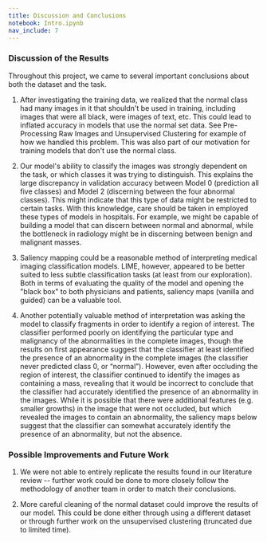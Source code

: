 ```yaml
---
title: Discussion and Conclusions
notebook: Intro.ipynb
nav_include: 7
---
```


### Discussion of the Results

Throughout this project, we came to several important conclusions about both the dataset and the task.

1. After investigating the training data, we realized that the normal class had many images in it that shouldn't be used in training, including images that were all black, were images of text, etc. This could lead to inflated accuracy in models that use the normal set data. See Pre-Processing Raw Images and Unsupervised Clustering for example of how we handled this problem. This was also part of our motivation for training models that don't use the normal class. 

2. Our model's ability to classify the images was strongly dependent on the task, or which classes it was trying to distinguish. This explains the large discrepancy in validation accuracy between Model 0 (prediction all five classes) and Model 2 (discerning between the four abnormal classes). This might indicate that this type of data might be restricted to certain tasks. With this knowledge, care should be taken in employed these types of models in hospitals. For example, we might be capable of building a model that can discern between normal and abnormal, while the bottleneck in radiology might be in discerning between benign and malignant masses. 

3. Saliency mapping could be a reasonable method of interpreting medical imaging classification models. LIME, however, appeared to be better suited to less subtle classification tasks (at least from our exploration). Both in terms of evaluating the quality of the model and opening the "black box" to both physicians and patients, saliency maps (vanilla and guided) can be a valuable tool.

4. Another potentially valuable method of interpretation was asking the model to classify fragments in order to identify a region of interest. The classifier performed poorly on identifying the particular type and malignancy of the abnormalities in the complete images, though the results on first appearance suggest that the classifier at least identified the presence of an abnormality in the complete images (the classifier never predicted class 0, or “normal”). However, even after occluding the region of interest, the classifier continued to identify the images as containing a mass, revealing that it would be incorrect to conclude that the classifier had accurately identified the presence of an abnormality in the images. While it is possible that there were additional features (e.g. smaller growths) in the image that were not occluded, but which revealed the images to contain an abnormality, the saliency maps below suggest that the classifier can somewhat accurately identify the presence of an abnormality, but not the absence. 

### Possible Improvements and Future Work

1. We were not able to entirely replicate the results found in our literature review -- further work could be done to more closely follow the methodology of another team in order to match their conclusions. 

2. More careful cleaning of the normal dataset could improve the results of our model. This could be done either through using a different dataset or through further work on the unsupervised clustering (truncated due to limited time). 
